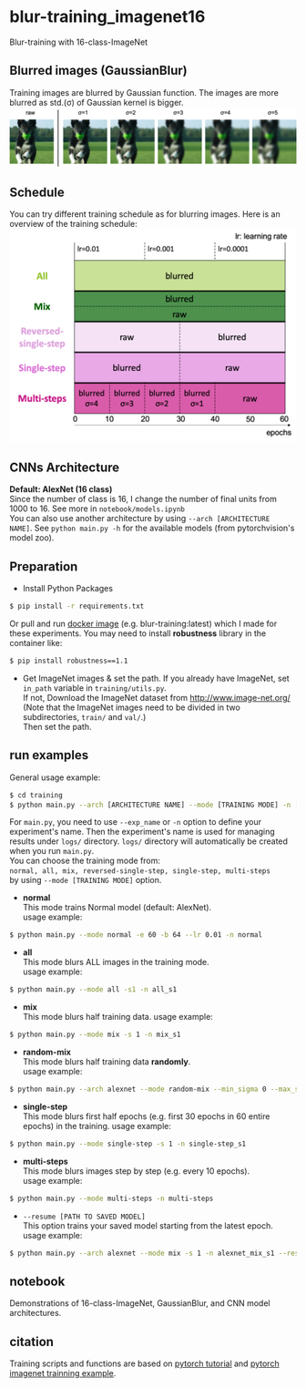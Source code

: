 # blur-training_imagenet16
Blur-training with 16-class-ImageNet


## Blurred images (GaussianBlur)
Training images are blurred by Gaussian function. The images are more blurred as std.(σ) of Gaussian kernel is bigger.
![blurred-images](./figures/blurred_images.png)


## Schedule
You can try different training schedule as for blurring images. Here is an overview of the training schedule:
![schedule](./figures/schedule.png)


## CNNs Architecture
**Default: AlexNet (16 class)**  
Since the number of class is 16, I change the number of final units from 1000 to 16.
See more in `notebook/models.ipynb`  
You can also use another architecture by using `--arch [ARCHITECTURE NAME]`. See `python main.py -h` for the available models (from pytorchvision's model zoo).


## Preparation
- Install Python Packages  
```bash
$ pip install -r requirements.txt
```
Or pull and run [docker image][docker-blur-training] (e.g. blur-training:latest) which I made for these experiments.
You may need to install **robustness** library in the container like:
```bash
$ pip install robustness==1.1
``` 
- Get ImageNet images & set the path. If you already have ImageNet, set `in_path` variable in `training/utils.py`.  
If not, Download the ImageNet dataset from http://www.image-net.org/  
    (Note that the ImageNet images need to be divided in two subdirectories, ``train/`` and ``val/``.)  
    Then set the path.
    
    
## run examples
General usage example:
```bash
$ cd training
$ python main.py --arch [ARCHITECTURE NAME] --mode [TRAINING MODE] -n [EXPERIMENT NAME] 
```  

For `main.py`, you need to use `--exp_name` or `-n` option to define your experiment's name.
Then the experiment's name is used for managing results under `logs/` directory.
`logs/` directory will automatically be created when you run `main.py`.   
You can choose the training mode from:   
`normal, all, mix, reversed-single-step, single-step, multi-steps`  
by using `--mode [TRAINING MODE]` option.

- **normal**  
This mode trains Normal model (default: AlexNet).  
usage example:  
```bash
$ python main.py --mode normal -e 60 -b 64 --lr 0.01 -n normal
```

- **all**  
This mode blurs ALL images in the training mode.  
usage example:  
```bash
$ python main.py --mode all -s1 -n all_s1
```

- **mix**    
This mode blurs half training data.
usage example:  
```bash
$ python main.py --mode mix -s 1 -n mix_s1
```

- **random-mix** <br>
This mode blurs half training data **randomly**. <br>
usage example:
```bash
$ python main.py --arch alexnet --mode random-mix --min_sigma 0 --max_sigma 5 -n alexnet_random-mix_s0-5
```

- **single-step**    
This mode blurs first half epochs (e.g. first 30 epochs in 60 entire epochs) in the training.
usage example:  
```bash
$ python main.py --mode single-step -s 1 -n single-step_s1
```

- **multi-steps**  
This mode blurs images step by step (e.g. every 10 epochs).  
usage example:  
```bash
$ python main.py --mode multi-steps -n multi-steps
```

- `--resume [PATH TO SAVED MODEL]`   
This option trains your saved model starting from the latest epoch.  
usage example:  
```bash
$ python main.py --arch alexnet --mode mix -s 1 -n alexnet_mix_s1 --resume ../logs/models/alexnet_mix_s1/checkpoint.pth.tar 
```


## notebook
Demonstrations of 16-class-ImageNet, GaussianBlur, and CNN model architectures.


## citation
Training scripts and functions are based on [pytorch tutorial][pytorch-tutorial] and [pytorch imagenet trainning example][pytorch-imagenet].


[pytorch-tutorial]:https://github.com/pytorch/tutorials/blob/master/beginner_source/blitz/cifar10_tutorial.py
[pytorch-imagenet]:https://github.com/pytorch/examples/blob/master/imagenet
[docker-blur-training]:https://hub.docker.com/r/sousquared/blur-training

